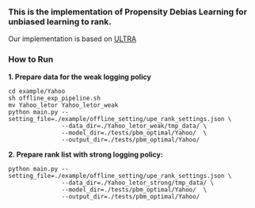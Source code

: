 ### This is the implementation of Propensity Debias Learning for unbiased learning to rank.

Our implementation is based on [ULTRA](https://github.com/ULTR-Community/ULTRA_pytorch)

### How to Run

**1. Prepare data for the weak logging policy**
```
cd example/Yahoo
sh offline_exp_pipeline.sh
mv Yahoo_letor Yahoo_letor_weak
python main.py --setting_file=./example/offline_setting/upe_rank_settings.json \
               --data_dir=./Yahoo_letor_weak/tmp_data/ \
               --model_dir=./tests/pbm_optimal/Yahoo/  \
               --output_dir=./tests/pbm_optimal/Yahoo/
```

**2. Prepare rank list with strong logging policy:**
```
python main.py --setting_file=./example/offline_setting/upe_rank_settings.json \
               --data_dir=./Yahoo_letor_strong/tmp_data/ \
               --model_dir=./tests/pbm_optimal/Yahoo/  \
               --output_dir=./tests/pbm_optimal/Yahoo/
```